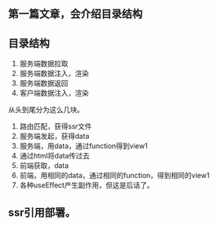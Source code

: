 ## 第一篇文章，会介绍目录结构

## 目录结构

1. 服务端数据拉取
2. 服务端数据注入，渲染
3. 服务端数据返回
4. 客户端数据注入，渲染


从头到尾分为这么几块。
1. 路由匹配，获得ssr文件
2. 服务端发起，获得data
3. 服务端，用data，通过function得到view1
4. 通过html将data传过去
5. 前端获取，data
6. 前端，用相同的data，通过相同的function，得到相同的view1
7. 各种useEffect产生副作用，但这是后话了。

## ssr引用部署。
